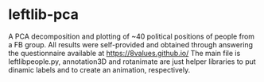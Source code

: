 # leftlib-pca
A PCA decomposition and plotting of ~40 political positions of people from a FB group.
All results were self-provided and obtained through answering the questionnaire available at https://8values.github.io/
The main file is leftlibpeople.py, annotation3D and rotanimate are just helper libraries to put dinamic labels and to create an animation, respectively.